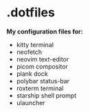 # .dotfiles
**My configuration files for:**
- kitty terminal
- neofetch
- neovim text-editor
- picom compositor
- plank dock
- polybar status-bar
- roxterm terminal
- starship shell prompt
- ulauncher
